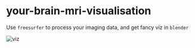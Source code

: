 # your-brain-mri-visualisation
Use `freesurfer` to process your imaging data, and get fancy viz in `blender`

![viz](“viz/aseg_nd_aparc.png”)
